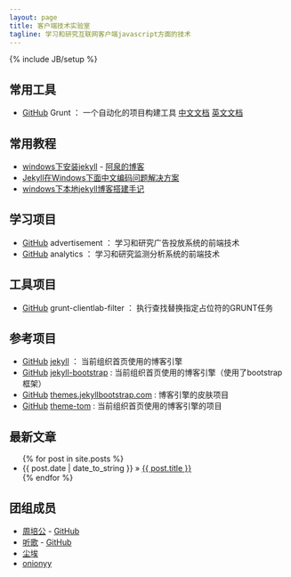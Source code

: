 ```yaml
---
layout: page
title: 客户端技术实验室
tagline: 学习和研究互联网客户端javascript方面的技术
---
```

{% include JB/setup %}

## 常用工具 ##

- [GitHub](https://github.com/gruntjs/) Grunt ： 一个自动化的项目构建工具 [中文文档](http://www.gruntjs.org/) [英文文档](http://www.gruntjs.com/)

## 常用教程 ##

- [windows下安装jekyll](http://aotee.com/windows-installation-jekyll) - [阿泉的博客](http://aotee.com/)
- [Jekyll在Windows下面中文编码问题解决方案](http://www.cnblogs.com/aleda/articles/Jekyll-in-Windows-following-Chinese-encoding-problem-solutions.html)
- [windows下本地jekyll博客搭建手记](http://blog.jsfor.com/skill/2013/09/07/jekyll-local-structures-notes/)

## 学习项目 ##

- [GitHub](https://github.com/clientlab/advertisement) advertisement ： 学习和研究广告投放系统的前端技术
- [GitHub](https://github.com/clientlab/analytics) analytics ： 学习和研究监测分析系统的前端技术

## 工具项目 ##

- [GitHub](https://github.com/clientlab/grunt-clientlab-filter) grunt-clientlab-filter ： 执行查找替换指定占位符的GRUNT任务

## 参考项目 ##

- [GitHub](https://github.com/mojombo/jekyll) [jekyll](https://github.com/clientlab/jekyll) ： 当前组织首页使用的博客引擎
- [GitHub](https://github.com/plusjade/jekyll-bootstrap) [jekyll-bootstrap](https://github.com/clientlab/jekyll-bootstrap) : 当前组织首页使用的博客引擎（使用了bootstrap框架）
- [GitHub](https://github.com/plusjade/themes.jekyllbootstrap.com) [themes.jekyllbootstrap.com](https://github.com/clientlab/themes.jekyllbootstrap.com) : 博客引擎的皮肤项目
- [GitHub](https://github.com/jekyllbootstrap/theme-tom) [theme-tom](https://github.com/clientlab/theme-tom) : 当前组织首页使用的博客引擎的项目

## 最新文章 ##

<ul class="posts">
  {% for post in site.posts %}
    <li><span>{{ post.date | date_to_string }}</span> &raquo; <a href="{{ BASE_PATH }}{{ post.url }}">{{ post.title }}</a></li>
  {% endfor %}
</ul>

## 团组成员 ##

- [周培公](http://www.peigong.tk) - [GitHub](https://github.com/)
- [听歌](http://tingge.github.io) - [GitHub](https://github.com/TingGe)
- [尘埃](https://github.com/chenai1112)
- [onionyy](https://github.com/onionyy)

